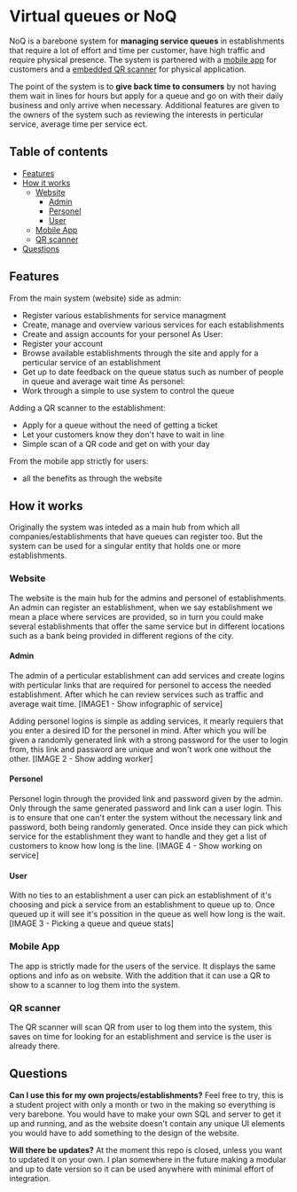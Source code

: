# Virtual queues or NoQ

NoQ is a barebone system for **managing service queues** in establishments that require a lot of effort and time per customer, have high traffic and require physical presence. The system is partnered with a [mobile app](https://github.com/Dero1014/NoQ_mobile) for customers and a [embedded QR scanner](https://github.com/Dero1014/NoQ_QR) for physical application. 

The point of the system is to **give back time to consumers** by not having them wait in lines for hours but apply for a queue and go on with their daily business and only arrive when necessary. Additional features are given to the owners of the system such as reviewing the interests in perticular service, average time per service ect.

## Table of contents
-  [Features](#features)
-  [How it works](#how-it-works)
   -  [Website](#website)
      -  [Admin](#admin)
      -  [Personel](#personel)
      -  [User](#user)
   -  [Mobile App](#mobile_app)
   -  [QR scanner](#qr_scanner)
-  [Questions](#questions)

## Features
From the main system (website) side as admin:
  - Register various establishments for service managment
  - Create, manage and overview various services for each establishments
  - Create and assign accounts for your personel
As User:
  - Register your account
  - Browse available establishments through the site and apply for a perticular service of an establishment
  - Get up to date feedback on the queue status such as number of people in queue and average wait time
As personel:
  - Work through a simple to use system to control the queue

Adding a QR scanner to the establishment:
  - Apply for a queue without the need of getting a ticket
  - Let your customers know they don't have to wait in line
  - Simple scan of a QR code and get on with your day

From the mobile app strictly for users:
  - all the benefits as through the website

## How it works
Originally the system was inteded as a main hub from which all companies/establishments that have queues can register too. But the system can be used for a singular entity that holds one or more establishments.

### Website
The website is the main hub for the admins and personel of establishments. An admin can register an establishment, when we say establishment we mean a place where services are provided, so in turn you could make several establishments that offer the same service but in different locations such as a bank being provided in different regions of the city.

#### Admin
The admin of a perticular establishment can add services and create logins with perticular links that are required for personel to access the needed establishment. After which he can review services such as traffic and average wait time. [IMAGE1 - Show infographic of service]

Adding personel logins is simple as adding services, it mearly requiers that you enter a desired ID for the personel in mind. After which you will be given a randomly generated link with a strong password for the user to login from, this link and password are unique and won't work one without the other. [IMAGE 2 - Show adding worker]

#### Personel
Personel login through the provided link and password given by the admin. Only through the same generated password and link can a user login. This is to ensure that one can't enter the system without the necessary link and password, both being randomly generated. Once inside they can pick which service for the establishment they want to handle and they get a list of customers to know how long is the line. [IMAGE 4 - Show working on service]

#### User
With no ties to an establishment a user can pick an establishment of it's choosing and pick a service from an establishment to queue up to. Once queued up it will see it's possition in the queue as well how long is the wait. [IMAGE 3 - Picking a queue and queue stats]

### Mobile App
The app is strictly made for the users of the service. It displays the same options and info as on website. With the addition that it can use a QR to show to a scanner to log them into the system.

### QR scanner
The QR scanner will scan QR from user to log them into the system, this saves on time for looking for an establishment and service is the user is already there.

## Questions

**Can I use this for my own projects/establishments?**
Feel free to try, this is a student project with only a month or two in the making so everything is very barebone. You would have to make your own SQL and server to get it up and running, and as the website doesn't contain any unique UI elements you would have to add something to the design of the website.

**Will there be updates?**
At the moment this repo is closed, unless you want to updated it on your own. I plan somewhere in the future making a modular and up to date version so it can be used anywhere with minimal effort of integration.

